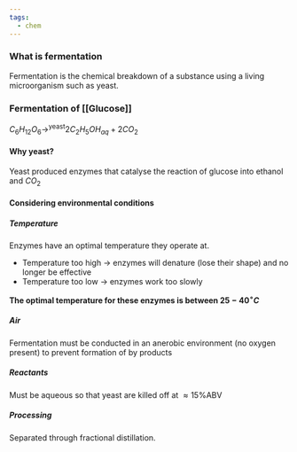 ```yaml
---
tags:
  - chem
---
```

### What is fermentation
Fermentation is the chemical breakdown of a substance using a living microorganism such as yeast. 
### Fermentation of [[Glucose]]
$C_6H_{12} O_6 \rightarrow ^\textrm{yeast} 2C_2H_5OH_{aq} + 2CO_2$ 

#### Why yeast?
Yeast produced enzymes that catalyse the reaction of glucose into ethanol and $CO_2$ 

#### Considering environmental conditions
##### Temperature
Enzymes have an optimal temperature they operate at. 
- Temperature too high $\rightarrow$ enzymes will denature (lose their shape) and no longer be effective
- Temperature too low $\rightarrow$ enzymes work too slowly

**The optimal temperature for these enzymes is between $25-40^\circ C$**

##### Air
Fermentation must be conducted in an anerobic environment (no oxygen present) to prevent formation of by products 

##### Reactants
Must be aqueous so that yeast are killed off at $\approx 15\%$ABV

##### Processing
Separated through fractional distillation. 


